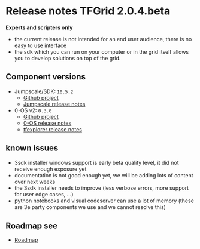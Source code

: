 # Release notes TFGrid 2.0.4.beta

**Experts and scripters only**

- the current release is not intended for an end user audience, there is no easy to use interface
- the sdk which you can run on your computer or in the grid itself allows you to develop solutions on top of the grid.

## Component versions

- Jumpscale/SDK: `10.5.2`
  - [Github project](https://github.com/orgs/threefoldtech/projects/69)
  - [Jumpscale release notes](https://github.com/threefoldtech/jumpscaleX_core/releases/tag/v10.5.2)
- 0-OS v2: `0.3.0`
  - [Github project](https://github.com/orgs/threefoldtech/projects/21)
  - [0-OS release notes](https://github.com/threefoldtech/zos/releases/tag/v0.3.0)
  - [tfexplorer release notes](https://github.com/threefoldtech/tfexplorer/releases/tag/v0.2.6)

## known issues

- 3sdk installer windows support is early beta quality level, it did not receive enough exposure yet
- documentation is not good enough yet, we will be adding lots of content over next weeks
- the 3sdk installer needs to improve (less verbose errors, more support for user edge cases, ...)
- python notebooks and visual codeserver can use a lot of memory (these are 3e party components we use and we cannot resolve this)

## Roadmap see

- [Roadmap](info:roadmap.md)
